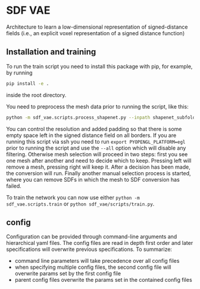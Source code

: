 # SDF VAE
Architecture to learn a low-dimensional representation of signed-distance fields (i.e., an explicit voxel representation of a signed distance function)

## Installation and training
To run the train script you need to install this package with pip, for example, by running
```bash
pip install -e .
```
inside the root directory. 

You need to preprocess the mesh data prior to running the script, like this:
```bash
python -m sdf_vae.scripts.process_shapenet.py --inpath shapenet_subfolder --outpath output_path --resolution 64 --padding 2
```
You can control the resolution and added padding so that there is some empty space left in the signed distance field on all borders. If you are running this script via ssh you need to run `export PYOPENGL_PLATFORM=egl` prior to running the script and use the `--all` option which will disable any filtering. Otherwise mesh selection will proceed in two steps: first you see one mesh after another and need to decide which to keep. Pressing left will remove a mesh, pressing right will keep it. After a decision has been made, the conversion will run. Finally another manual selection process is started, where you can remove SDFs in which the mesh to SDF conversion has failed. 

To train the network you can now use either `python -m sdf_vae.scripts.train` or `python sdf_vae/scripts/train.py`.

## config
Configuration can be provided through command-line arguments and hierarchical yaml files. The config files are read in depth first order and later specifications will overwrite previous specifications. 
To summarize:
- command line parameters will take precedence over all config files
- when specifying multiple config files, the second config file will overwrite params set by the first config file
- parent config files overwrite the params set in the contained config files
